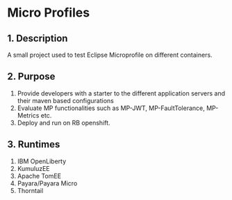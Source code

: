 # Micro Profiles

## 1. Description

A small project used to test Eclipse Microprofile on different containers.

## 2. Purpose

1. Provide developers with a starter to the different application servers and their maven based configurations
2. Evaluate MP functionalities such as MP-JWT, MP-FaultTolerance, MP-Metrics etc.
3. Deploy and run on RB openshift.

## 3. Runtimes

1. IBM OpenLiberty
2. KumuluzEE
3. Apache TomEE
4. Payara/Payara Micro
5. Thorntail
